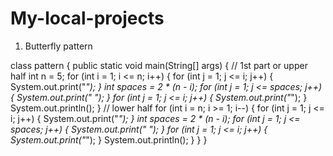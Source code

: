 # My-local-projects
1) Butterfly pattern

   
class pattern {
    public static void main(String[] args) {
        // 1st part or upper half
        int n = 5;
        for (int i = 1; i <= n; i++) {
            for (int j = 1; j <= i; j++) {
                System.out.print("*");
            }
            int spaces = 2 * (n - i);
            for (int j = 1; j <= spaces; j++) {
                System.out.print(" ");
            }
            for (int j = 1; j <= i; j++) {
                System.out.print("*");
            }
            System.out.println();
        }
        // lower half
        for (int i = n; i >= 1; i--) {
            for (int j = 1; j <= i; j++) {
                System.out.print("*");
            }
            int spaces = 2 * (n - i);
            for (int j = 1; j <= spaces; j++) {
                System.out.print(" ");
            }
            for (int j = 1; j <= i; j++) {
                System.out.print("*");
            }
            System.out.println();
        }
    }
}



